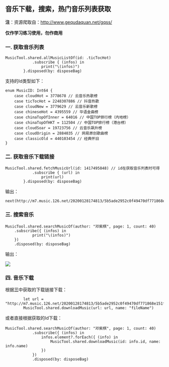 ## 音乐下载，搜索，热门音乐列表获取

**注**：资源爬取自：http://www.gequdaquan.net/gqss/

**仅作学习练习使用，勿作商用**

### 一. 获取音乐列表

```
MusicTool.shared.allMusicListOf(id: .ticTocHot)
            .subscribe { (infos) in
                print("\(infos)")
        }.disposed(by: disposeBag)
```

支持的Id类型如下：

```
enum MusicID: Int64 {
    case cloudHot = 3778678 // 云音乐热歌榜
    case ticTocHot = 2248307886 // 抖音热歌
    case cloudNew = 3779629 // 云音乐新歌榜
    case chineseHot = 4395559 // 华语金曲榜
    case chinaTopOfInner = 64016 // 中国TOP排行榜（内地榜）
    case chinaTopOfHKT = 112504 // 中国TOP排行榜（港台榜）
    case cloudSoar = 19723756 // 云音乐飙升榜
    case cloudOrigin = 2884035 // 网易原创歌曲榜
    case classicOld = 440103454 // 经典怀旧
}
```

### 二. 获取音乐下载链接

```
MusicTool.shared.fetchMusicUrl(id: 1417495848) // id在获取音乐列表时可得
            .subscribe { (url) in
                print(url)
        }.disposed(by: disposeBag)
```

输出：

```
next(http://m7.music.126.net/20200128174813/5b5ade2952c0f49470df771868e151fd/ymusic/025d/0f52/560f/575dd9d27b88fdb31acaaec10feb15d1.mp3)
```

### 三. 搜索音乐

```
MusicTool.shared.searchMusicOf(author: "邓紫棋", page: 1, count: 40)
    .subscribe({ (infos) in
    		print("\(infos)")
    })
    .disposed(by: disposeBag)
```

输出：

![](/Users/yuanping/HusterYP/Code/MusicList/Pic/MusicSearch.png)

### 四. 音乐下载

根据**三**中获取的下载链接下载：

```
        let url = "http://m7.music.126.net/20200128174813/5b5ade2952c0f49470df771868e151fd/ymusic/025d/0f52/560f/575dd9d27b88fdb31acaaec10feb15d1.mp3"
        MusicTool.shared.downloadMusic(url: url, name: "fileName")
```

或者直接根据获取的Id下载：

```
MusicTool.shared.searchMusicOf(author: "邓紫棋", page: 1, count: 40)
            .subscribe({ (infos) in
                infos.element?.forEach({ (info) in
                    MusicTool.shared.downloadMusic(id: info.id, name: info.name)
                })
            })
            .disposed(by: disposeBag)
```

